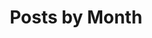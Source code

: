 ---
layout: archive-month
title: "Posts by Month"
permalink: /month-archive/
author_profile: false
sidebar_main: true
sidebar :
    nav : "docs"
---